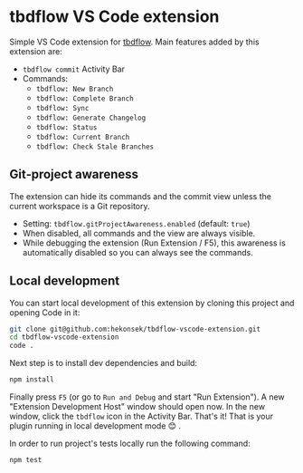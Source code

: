 # tbdflow VS Code extension

Simple VS Code extension for [tbdflow](https://github.com/cladam/tbdflow). Main features added by this extension are:
- `tbdflow commit` Activity Bar
- Commands:
    - `tbdflow: New Branch`
    - `tbdflow: Complete Branch`
    - `tbdflow: Sync`
    - `tbdflow: Generate Changelog`
    - `tbdflow: Status`
    - `tbdflow: Current Branch`
    - `tbdflow: Check Stale Branches`

## Git‑project awareness

The extension can hide its commands and the commit view unless the current workspace is a Git repository.

- Setting: `tbdflow.gitProjectAwareness.enabled` (default: `true`)
- When disabled, all commands and the view are always visible.
- While debugging the extension (Run Extension / F5), this awareness is automatically disabled so you can always see the commands.

##  Local development

You can start local development of this extension by cloning this project and opening Code in it:

```bash
git clone git@github.com:hekonsek/tbdflow-vscode-extension.git
cd tbdflow-vscode-extension
code .
```

Next step is to install dev dependencies and build:

```bash
npm install
```

Finally press `F5` (or go to `Run and Debug` and start "Run Extension"). A new "Extension Development Host" window should open now. In the new window, click the `tbdflow` icon in the Activity Bar. That's it! That is your plugin running in local development mode 😊 .

In order to run project's tests locally run the following command:

```bash
npm test
```
